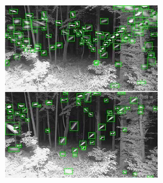 ![20200717-223659-230704](in/20200717/20200717-223659-230704_0_.jpg)
![20200717-230709-233714](in/20200717/20200717-230709-233714_0_.jpg)

